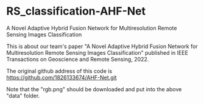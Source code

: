 # RS_classification-AHF-Net
A Novel Adaptive Hybrid Fusion Network for Multiresolution Remote Sensing Images Classification


This is about our team's paper "A Novel Adaptive Hybrid Fusion Network for Multiresolution Remote Sensing Images Classification" published in IEEE Transactions on Geoscience and Remote Sensing, 2022.

The original github address of this code is https://github.com/1826133674/AHF-Net.git

Note that the "rgb.png" should be downloaded and put into the above "data" folder.
